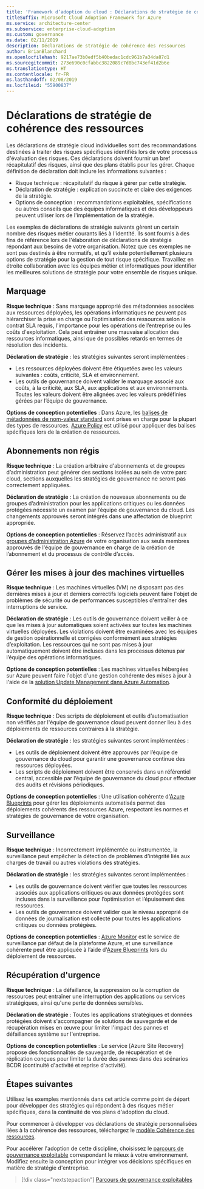 ```yaml
---
title: 'Framework d’adoption du cloud : Déclarations de stratégie de cohérence des ressources'
titleSuffix: Microsoft Cloud Adoption Framework for Azure
ms.service: architecture-center
ms.subservice: enterprise-cloud-adoption
ms.custom: governance
ms.date: 02/11/2019
description: Déclarations de stratégie de cohérence des ressources
author: BrianBlanchard
ms.openlocfilehash: 9217ae73b0edf5b40bedac1cdc961b7a34da87d1
ms.sourcegitcommit: 273e690c0cfabbc3822089c7d8bc743ef41d2b6e
ms.translationtype: HT
ms.contentlocale: fr-FR
ms.lasthandoff: 02/08/2019
ms.locfileid: "55900837"
---
```

# <a name="resource-consistency-sample-policy-statements"></a>Déclarations de stratégie de cohérence des ressources

Les déclarations de stratégie cloud individuelles sont des recommandations destinées à traiter des risques spécifiques identifiés lors de votre processus d'évaluation des risques. Ces déclarations doivent fournir un bref récapitulatif des risques, ainsi que des plans établis pour les gérer. Chaque définition de déclaration doit inclure les informations suivantes :

- Risque technique : récapitulatif du risque à gérer par cette stratégie.
- Déclaration de stratégie : explication succincte et claire des exigences de la stratégie.
- Options de conception : recommandations exploitables, spécifications ou autres conseils que des équipes informatiques et des développeurs peuvent utiliser lors de l'implémentation de la stratégie.

Les exemples de déclarations de stratégie suivants gèrent un certain nombre des risques métier courants liés à l'identité. Ils sont fournis à des fins de référence lors de l'élaboration de déclarations de stratégie répondant aux besoins de votre organisation. Notez que ces exemples ne sont pas destinés à être normatifs, et qu’il existe potentiellement plusieurs options de stratégie pour la gestion de tout risque spécifique. Travaillez en étroite collaboration avec les équipes métier et informatiques pour identifier les meilleures solutions de stratégie pour votre ensemble de risques unique.

## <a name="tagging"></a>Marquage

**Risque technique** : Sans marquage approprié des métadonnées associées aux ressources déployées, les opérations informatiques ne peuvent pas hiérarchiser la prise en charge ou l’optimisation des ressources selon le contrat SLA requis, l'importance pour les opérations de l’entreprise ou les coûts d'exploitation. Cela peut entraîner une mauvaise allocation des ressources informatiques, ainsi que de possibles retards en termes de résolution des incidents.

**Déclaration de stratégie** : les stratégies suivantes seront implémentées :

- Les ressources déployées doivent être étiquetées avec les valeurs suivantes : coûts, criticité, SLA et environnement.
- Les outils de gouvernance doivent valider le marquage associé aux coûts, à la criticité, aux SLA, aux applications et aux environnements. Toutes les valeurs doivent être alignées avec les valeurs prédéfinies gérées par l’équipe de gouvernance.

**Options de conception potentielles** : Dans Azure, les [balises de métadonnées de nom-valeur standard](/azure/azure-resource-manager/resource-group-using-tags) sont prises en charge pour la plupart des types de ressources. [Azure Policy](/azure/governance/policy/overview) est utilisé pour appliquer des balises spécifiques lors de la création de ressources.

## <a name="ungoverned-subscriptions"></a>Abonnements non régis

**Risque technique** : La création arbitraire d'abonnements et de groupes d’administration peut générer des sections isolées au sein de votre parc cloud, sections auxquelles les stratégies de gouvernance ne seront pas correctement appliquées.

**Déclaration de stratégie** : La création de nouveaux abonnements ou de groupes d’administration pour les applications critiques ou les données protégées nécessite un examen par l’équipe de gouvernance du cloud. Les changements approuvés seront intégrés dans une affectation de blueprint appropriée.

**Options de conception potentielles** : Réservez l’accès administratif aux [groupes d’administration Azure](/azure/governance/management-groups/) de votre organisation aux seuls membres approuvés de l'équipe de gouvernance en charge de la création de l’abonnement et du processus de contrôle d’accès.

## <a name="manage-updates-to-virtual-machines"></a>Gérer les mises à jour des machines virtuelles

**Risque technique** : Les machines virtuelles (VM) ne disposant pas des dernières mises à jour et derniers correctifs logiciels peuvent faire l'objet de problèmes de sécurité ou de performances susceptibles d'entraîner des interruptions de service.

**Déclaration de stratégie** : Les outils de gouvernance doivent veiller à ce que les mises à jour automatiques soient activées sur toutes les machines virtuelles déployées. Les violations doivent être examinées avec les équipes de gestion opérationnelle et corrigées conformément aux stratégies d’exploitation. Les ressources qui ne sont pas mises à jour automatiquement doivent être incluses dans les processus détenus par l’équipe des opérations informatiques.

**Options de conception potentielles** : Les machines virtuelles hébergées sur Azure peuvent faire l'objet d'une gestion cohérente des mises à jour à l'aide de la [solution Update Management dans Azure Automation](/azure/automation/automation-update-management).

## <a name="deployment-compliance"></a>Conformité du déploiement

**Risque technique** : Des scripts de déploiement et outils d’automatisation non vérifiés par l'équipe de gouvernance cloud peuvent donner lieu à des déploiements de ressources contraires à la stratégie.

**Déclaration de stratégie** : les stratégies suivantes seront implémentées :

- Les outils de déploiement doivent être approuvés par l’équipe de gouvernance du cloud pour garantir une gouvernance continue des ressources déployées.
- Les scripts de déploiement doivent être conservés dans un référentiel central, accessible par l’équipe de gouvernance du cloud pour effectuer des audits et révisions périodiques.

**Options de conception potentielles** : Une utilisation cohérente d'[Azure Blueprints](/azure/governance/blueprints/) pour gérer les déploiements automatisés permet des déploiements cohérents des ressources Azure, respectant les normes et stratégies de gouvernance de votre organisation.

## <a name="monitoring"></a>Surveillance

**Risque technique** : Incorrectement implémentée ou instrumentée, la surveillance peut empêcher la détection de problèmes d’intégrité liés aux charges de travail ou autres violations des stratégies.

**Déclaration de stratégie** : les stratégies suivantes seront implémentées :

- Les outils de gouvernance doivent vérifier que toutes les ressources associés aux applications critiques ou aux données protégées sont incluses dans la surveillance pour l’optimisation et l’épuisement des ressources.
- Les outils de gouvernance doivent valider que le niveau approprié de données de journalisation est collecté pour toutes les applications critiques ou données protégées.

**Options de conception potentielles** : [Azure Monitor](/azure/azure-monitor/overview) est le service de surveillance par défaut de la plateforme Azure, et une surveillance cohérente peut être appliquée à l’aide d'[Azure Blueprints](/azure/governance/blueprints/) lors du déploiement de ressources.

## <a name="disaster-recovery"></a>Récupération d'urgence

**Risque technique** : La défaillance, la suppression ou la corruption de ressources peut entraîner une interruption des applications ou services stratégiques, ainsi qu'une perte de données sensibles.

**Déclaration de stratégie** : Toutes les applications stratégiques et données protégées doivent s'accompagner de solutions de sauvegarde et de récupération mises en œuvre pour limiter l'impact des pannes et défaillances système sur l'entreprise.

**Options de conception potentielles** : Le service [Azure Site Recovery] propose des fonctionnalités de sauvegarde, de récupération et de réplication conçues pour limiter la durée des pannes dans des scénarios BCDR (continuité d'activité et reprise d'activité).

## <a name="next-steps"></a>Étapes suivantes

Utilisez les exemples mentionnés dans cet article comme point de départ pour développer des stratégies qui répondent à des risques métier spécifiques, dans la continuité de vos plans d'adoption du cloud.

Pour commencer à développer vos déclarations de stratégie personnalisées liées à la cohérence des ressources, téléchargez le [modèle Cohérence des ressources](template.md).

Pour accélérer l'adoption de cette discipline, choisissez le [parcours de gouvernance exploitable](../journeys/overview.md) correspondant le mieux à votre environnement. Modifiez ensuite la conception pour intégrer vos décisions spécifiques en matière de stratégie d'entreprise.

> [!div class="nextstepaction"]
> [Parcours de gouvernance exploitables](../journeys/overview.md)
